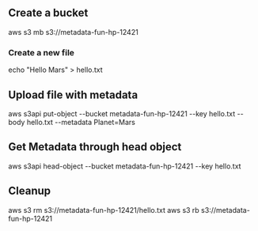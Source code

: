 ## Create a bucket

aws s3 mb s3://metadata-fun-hp-12421

### Create a new file

echo "Hello Mars" > hello.txt

## Upload file with metadata

aws s3api put-object --bucket  metadata-fun-hp-12421 --key hello.txt --body hello.txt --metadata Planet=Mars

## Get Metadata through head object

aws s3api head-object --bucket  metadata-fun-hp-12421 --key hello.txt 

## Cleanup

aws s3 rm  s3://metadata-fun-hp-12421/hello.txt
aws s3 rb  s3://metadata-fun-hp-12421
